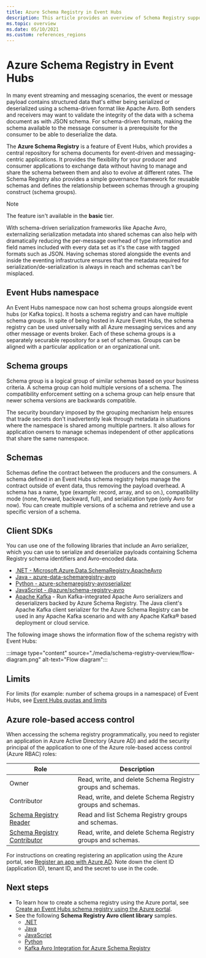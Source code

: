 ```yaml
---
title: Azure Schema Registry in Event Hubs
description: This article provides an overview of Schema Registry support by Azure Event Hubs.
ms.topic: overview
ms.date: 05/10/2021
ms.custom: references_regions
---
```


# Azure Schema Registry in Event Hubs
In many event streaming and messaging scenarios, the event or message payload contains structured data that's either being serialized or deserialized using a schema-driven format like Apache Avro. Both senders and receivers may want to validate the integrity of the data with a schema document as with JSON schema. For schema-driven formats, making the schema available to the message consumer is a prerequisite for the consumer to be able to deserialize the data. 

The **Azure Schema Registry** is a feature of Event Hubs, which provides a central repository for schema documents for event-driven and messaging-centric applications. It provides the flexibility for your producer and consumer applications to exchange data without having to manage and share the schema between them and also to evolve at different rates. The Schema Registry also provides a simple governance framework for reusable schemas and defines the relationship between schemas through a grouping construct (schema groups).

> [!NOTE]
> The feature isn't available in the **basic** tier.

With schema-driven serialization frameworks like Apache Avro, externalizing serialization metadata into shared schemas can also help with dramatically reducing the per-message overhead of type information and field names included with every data set as it's the case with tagged formats such as JSON. Having schemas stored alongside the events and inside the eventing infrastructure ensures that the metadata required for serialization/de-serialization is always in reach and schemas can't be misplaced. 

## Event Hubs namespace
An Event Hubs namespace now can host schema groups alongside event hubs (or Kafka topics). It hosts a schema registry and can have multiple schema groups. In spite of being hosted in Azure Event Hubs, the schema registry can be used universally with all Azure messaging services and any other message or events broker. Each of these schema groups is a separately securable repository for a set of schemas. Groups can be aligned with a particular application or an organizational unit. 

## Schema groups
Schema group is a logical group of similar schemas based on your business criteria. A schema group can hold multiple versions of a schema. The compatibility enforcement setting on a schema group can help ensure that newer schema versions are backwards compatible.

The security boundary imposed by the grouping mechanism help ensures that trade secrets don't inadvertently leak through metadata in situations where the namespace is shared among multiple partners. It also allows for application owners to manage schemas independent of other applications that share the same namespace.


## Schemas
Schemas define the contract between the producers and the consumers. A schema defined in an Event Hubs schema registry helps manage the contract outside of event data, thus removing the payload overhead. A schema has a name, type (example: record, array, and so on.), compatibility mode (none, forward, backward, full), and serialization type (only Avro for now). You can create multiple versions of a schema and retrieve and use a specific version of a schema. 

## Client SDKs
You can use one of the following libraries that include an Avro serializer, which you can use to serialize and deserialize payloads containing Schema Registry schema identifiers and Avro-encoded data.

- [.NET - Microsoft.Azure.Data.SchemaRegistry.ApacheAvro](https://github.com/Azure/azure-sdk-for-net/tree/master/sdk/schemaregistry/Microsoft.Azure.Data.SchemaRegistry.ApacheAvro)
- [Java - azure-data-schemaregistry-avro](https://github.com/Azure/azure-sdk-for-java/tree/main/sdk/schemaregistry/azure-data-schemaregistry-apacheavro)
- [Python - azure-schemaregistry-avroserializer](https://github.com/Azure/azure-sdk-for-python/tree/master/sdk/schemaregistry/azure-schemaregistry-avroserializer)
- [JavaScript - @azure/schema-registry-avro](https://github.com/Azure/azure-sdk-for-js/tree/master/sdk/schemaregistry/schema-registry-avro)
- [Apache Kafka](https://github.com/Azure/azure-schema-registry-for-kafka/) - Run Kafka-integrated Apache Avro serializers and deserializers backed by Azure Schema Registry. The Java client's Apache Kafka client serializer for the Azure Schema Registry can be used in any Apache Kafka scenario and with any Apache Kafka® based deployment or cloud service. 

The following image shows the information flow of the schema registry with Event Hubs: 

:::image type="content" source="./media/schema-registry-overview/flow-diagram.png" alt-text="Flow diagram":::

## Limits
For limits (for example: number of schema groups in a namespace) of Event Hubs, see [Event Hubs quotas and limits](event-hubs-quotas.md)

## Azure role-based access control
When accessing the schema registry programmatically, you need to register an application in Azure Active Directory (Azure AD) and add the security principal of the application to one of the Azure role-based access control (Azure RBAC) roles:

| Role | Description | 
| ---- | ----------- | 
| Owner | Read, write, and delete Schema Registry groups and schemas. |
| Contributor | Read, write, and delete Schema Registry groups and schemas. |
| [Schema Registry Reader](../role-based-access-control/built-in-roles.md#schema-registry-reader-preview) | Read and list Schema Registry groups and schemas. |
| [Schema Registry Contributor](../role-based-access-control/built-in-roles.md#schema-registry-reader-preview) | Read, write, and delete Schema Registry groups and schemas. |

For instructions on creating registering an application using the Azure portal, see [Register an app with Azure AD](../active-directory/develop/quickstart-register-app.md). Note down the client ID (application ID), tenant ID, and the secret to use in the code. 

## Next steps

- To learn how to create a schema registry using the Azure portal, see [Create an Event Hubs schema registry using the Azure portal](create-schema-registry.md).
- See the following **Schema Registry Avro client library** samples.
    - [.NET](https://github.com/Azure/azure-sdk-for-net/tree/master/sdk/schemaregistry/Microsoft.Azure.Data.SchemaRegistry.ApacheAvro/tests/Samples)
    - [Java](https://github.com/Azure/azure-sdk-for-java/tree/main/sdk/schemaregistry/azure-data-schemaregistry-apacheavro/src/samples)
    - [JavaScript](https://github.com/Azure/azure-sdk-for-js/tree/master/sdk/schemaregistry/schema-registry-avro/samples )
    - [Python](https://github.com/Azure/azure-sdk-for-python/tree/master/sdk/schemaregistry/azure-schemaregistry-avroserializer/samples )
    - [Kafka Avro Integration for Azure Schema Registry](https://github.com/Azure/azure-schema-registry-for-kafka/tree/master/csharp/avro/samples)
